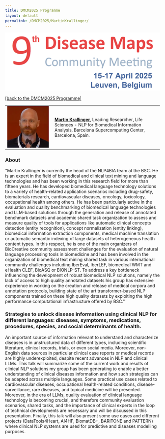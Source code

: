 ```yaml
---
title: DMCM2025 Programme
layout: default
permalink: /DMCM2025/MartinKrallinger/
---
```


<img src="/images/places/DMCM2025.png"/>

[[back to the DMCM2025 Programme]](https://disease-maps.github.io/DMCM2025/programme/)

<table>
  <tr>
    <td style="width: 140px;">
      <img src="/images/teamhq/MartinKrallinger.png" width="135"/></td>
    <td> 
      <a href="https://www.bsc.es/krallinger-martin" target="_blank"><b>Martin Krallinger</b></a>, Leading Researcher,
Life Sciences - NLP for Biomedical Information Analysis, Barcelona Supercomputing Center, Barcelona, Spain.
    </td>
  </tr> 
</table>

### About 

"Martin Krallinger is currently the head of the NLP4BIA team at the BSC. He is an expert in the field of biomedical and clinical text mining and language technologies and has been working in this research field for more than fifteen years. He has developed biomedical language technology solutions to a variety of health-related application scenarios including drug-safety, biomaterials research, cardiovascular diseases, oncology, toxicology, occupational health among others. He has been particularly active in the evaluation and quality benchmarking of biomedical language technologies and LLM-based solutions through the generation and release of annotated benchmark datasets and academic shared task organization to assess and measure quality of tools for applications like automatic clinical concepts detection (entity recognition), concept normalization (entity linking), biomedical information extraction components, medical machine translation or automatic semantic indexing of large datasets of heterogeneous health content  types. In this respect, he is one of the main organizers of BioCreative community assessment challenges for the evaluation of natural language processing tools in biomedicine and has been involved in the organization of biomedical text mining shared task in various international community challenges including IberEval, IberLEF, biomedical WMT and eHealth CLEF, BioASQ or BIONLP-ST. To address a key bottleneck influencing the development of robust biomedical NLP solutions, namely the lack of access to high quality annotated datasets his group has extensive experience in working on the creation and release of medical corpora and annotation protocols, building state of the art transformer-based NLP components trained on these high quality datasets by exploiting the high performance computational infrastructure offered by BSC."

### Strategies to unlock disease information using clinical NLP for different languages: diseases, symptoms, medications, procedures, species, and social determinants of health.

An important source of information relevant to understand and characterize diseases is in unstructured data of different types, including scientific literature, clinical records, trials, or even social media. Moreover, non-English data sources in particular clinical case reports or medical records are highly underexploited, despite recent advances in NLP and clinical LLMs. This talk will summarize some of the current work and results of clinical NLP solutions my group has been generating to enable a better understanding of clinical diseases information and how such strategies can be adapted across multiple languages. Some practical use cases related to cardiovascular diseases, occupational health-related conditions, disease-surveillance, rare diseases, and topical medicine will be presented. Moreover, in the era of LLMs, quality evaluation of clinical language technology is becoming crucial, and therefore community evaluation scenarios, shared tasks, and the importance of clinical experts in the loop of technical developments are necessary and will be discussed in this presentation. Finally, this talk will also present some use cases and different projects (DataTools4Heart, AI4HF, BiomatDB+, BARITONE and PATTERN) where clinical NLP systems are used for predictive and diseases modelling purposes.



